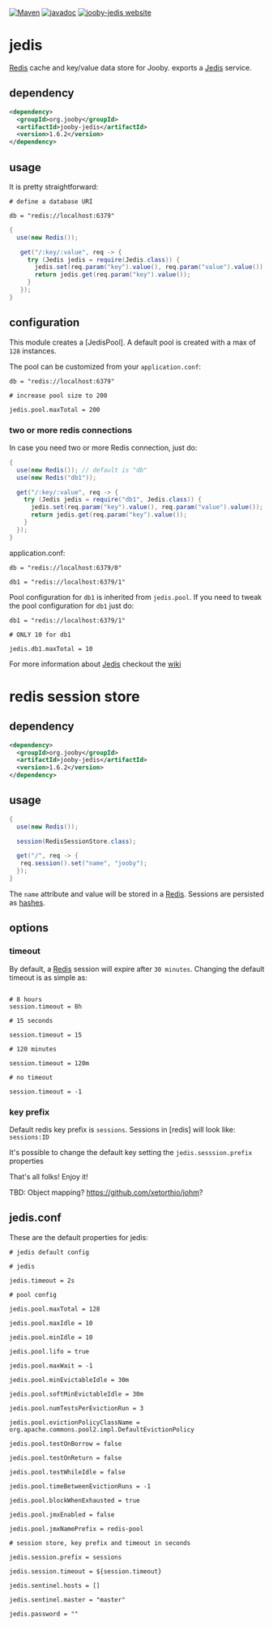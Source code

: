[![Maven](https://img.shields.io/maven-metadata/v/http/central.maven.org/maven2/org/jooby/jooby-jedis/maven-metadata.xml.svg)](http://mvnrepository.com/artifact/org.jooby/jooby-jedis/1.6.2)
[![javadoc](https://javadoc.io/badge/org.jooby/jooby-jedis.svg)](https://javadoc.io/doc/org.jooby/jooby-jedis/1.6.2)
[![jooby-jedis website](https://img.shields.io/badge/jooby-jedis-brightgreen.svg)](http://jooby.org/doc/jedis)
# jedis

[Redis](http://redis.io/) cache and key/value data store for Jooby. exports a [Jedis](https://github.com/xetorthio/jedis) service.

## dependency

```xml
<dependency>
  <groupId>org.jooby</groupId>
  <artifactId>jooby-jedis</artifactId>
  <version>1.6.2</version>
</dependency>
```

## usage

It is pretty straightforward:

```properties
# define a database URI

db = "redis://localhost:6379"
```

```java
{
  use(new Redis());

   get("/:key/:value", req -> {
     try (Jedis jedis = require(Jedis.class)) {
       jedis.set(req.param("key").value(), req.param("value").value());
       return jedis.get(req.param("key").value());
     }
   });
}
```

## configuration

This module creates a [JedisPool]. A default pool is created with a max of ```128``` instances.

The pool can be customized from your ```application.conf```:

```properties
db = "redis://localhost:6379"

# increase pool size to 200

jedis.pool.maxTotal = 200
```

### two or more redis connections

In case you need two or more Redis connection, just do:

```java
{
  use(new Redis()); // default is "db"
  use(new Redis("db1"));

  get("/:key/:value", req -> {
    try (Jedis jedis = require("db1", Jedis.class)) {
      jedis.set(req.param("key").value(), req.param("value").value());
      return jedis.get(req.param("key").value());
    }
  });
}
```

application.conf:

```properties
db = "redis://localhost:6379/0"

db1 = "redis://localhost:6379/1"
```

Pool configuration for ```db1``` is inherited from ```jedis.pool```. If you need
to tweak the pool configuration for ```db1``` just do:

```properties
db1 = "redis://localhost:6379/1"

# ONLY 10 for db1

jedis.db1.maxTotal = 10
```

For more information about [Jedis](https://github.com/xetorthio/jedis) checkout the [wiki](https://github.com/xetorthio/jedis/wiki)

# redis session store

## dependency

```xml
<dependency>
  <groupId>org.jooby</groupId>
  <artifactId>jooby-jedis</artifactId>
  <version>1.6.2</version>
</dependency>
```

## usage

```java
{
  use(new Redis());

  session(RedisSessionStore.class);

  get("/", req -> {
   req.session().set("name", "jooby");
  });
}
```

The ```name``` attribute and value will be stored in a [Redis](http://redis.io). Sessions are persisted as [hashes](http://redis.io/topics/data-types#hashes).

## options

### timeout

By default, a [Redis](http://redis.io) session will expire after ```30 minutes```. Changing the default timeout is as simple as:

```properties

# 8 hours
session.timeout = 8h

# 15 seconds

session.timeout = 15

# 120 minutes

session.timeout = 120m

# no timeout

session.timeout = -1
```

### key prefix

Default redis key prefix is ```sessions```. Sessions in [redis] will look like: ```sessions:ID```

It's possible to change the default key setting the ```jedis.sesssion.prefix``` properties

That's all folks! Enjoy it!

TBD: Object mapping? https://github.com/xetorthio/johm?

## jedis.conf
These are the default properties for jedis:

```properties
# jedis default config

# jedis

jedis.timeout = 2s

# pool config

jedis.pool.maxTotal = 128

jedis.pool.maxIdle = 10

jedis.pool.minIdle = 10

jedis.pool.lifo = true

jedis.pool.maxWait = -1

jedis.pool.minEvictableIdle = 30m

jedis.pool.softMinEvictableIdle = 30m

jedis.pool.numTestsPerEvictionRun = 3

jedis.pool.evictionPolicyClassName = org.apache.commons.pool2.impl.DefaultEvictionPolicy

jedis.pool.testOnBorrow = false

jedis.pool.testOnReturn = false

jedis.pool.testWhileIdle = false

jedis.pool.timeBetweenEvictionRuns = -1

jedis.pool.blockWhenExhausted = true

jedis.pool.jmxEnabled = false

jedis.pool.jmxNamePrefix = redis-pool

# session store, key prefix and timeout in seconds

jedis.session.prefix = sessions

jedis.session.timeout = ${session.timeout}

jedis.sentinel.hosts = []

jedis.sentinel.master = "master"

jedis.password = ""
```
